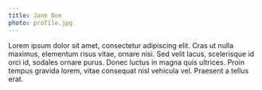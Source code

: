```yaml
---
title: Jane Doe
photo: profile.jpg
---
```

Lorem ipsum dolor sit amet, consectetur adipiscing elit. Cras ut nulla maximus, elementum risus vitae, ornare nisi. Sed velit lacus, scelerisque id orci id, sodales ornare purus. Donec luctus in magna quis ultrices. Proin tempus gravida lorem, vitae consequat nisl vehicula vel. Praesent a tellus erat.